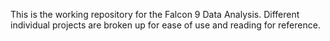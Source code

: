 This is the working repository for the Falcon 9 Data Analysis. 
Different individual projects are broken up for ease of use and reading for reference. 
